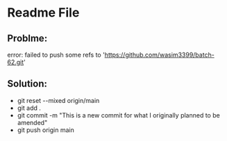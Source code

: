 # Readme File
## Problme: 
error: failed to push some refs to 'https://github.com/wasim3399/batch-62.git'
## Solution:
* git reset --mixed origin/main
* git add .
* git commit -m "This is a new commit for what I originally planned to be amended"
* git push origin main
